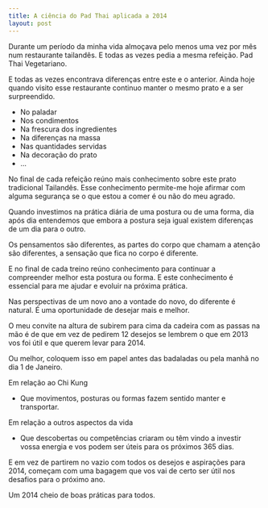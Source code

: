 ```yaml
---
title: A ciência do Pad Thai aplicada a 2014
layout: post
---
```

Durante um período da minha vida almoçava pelo menos uma vez por mês num restaurante tailandês. E todas as vezes pedia a mesma refeição. Pad Thai Vegetariano.

E todas as vezes encontrava diferenças entre este e o anterior. Ainda hoje quando visito esse restaurante continuo manter o mesmo prato e a ser surpreendido. 

+ No paladar
+ Nos condimentos 
+ Na frescura dos ingredientes 
+ Na diferenças na massa
+ Nas quantidades servidas 
+ Na decoração do prato 
+ ...

No final de cada refeição reúno mais conhecimento sobre este prato tradicional Tailandês. Esse conhecimento permite-me hoje afirmar com alguma segurança se o que estou a comer é ou não do meu agrado. 

Quando investimos na prática diária de uma postura ou de uma forma, dia após dia entendemos que embora a postura seja igual existem diferenças de um dia para o outro. 

Os pensamentos são diferentes, as partes do corpo que chamam a atenção são diferentes, a sensação que fica no corpo é diferente.

E no final de cada treino reúno conhecimento para continuar a compreender melhor esta postura ou forma. E este conhecimento é essencial para me ajudar e evoluir na próxima prática. 

Nas perspectivas de um novo ano a vontade do novo, do diferente é natural. É uma oportunidade de desejar mais e melhor.

O meu convite na altura de subirem para cima da cadeira com as passas na mão é de que em vez de pedirem 12 desejos se lembrem o que em 2013 vos foi útil e que querem levar para 2014.

Ou melhor, coloquem isso em papel antes das badaladas ou pela manhã no dia 1 de Janeiro. 

Em relação ao Chi Kung

+ Que movimentos, posturas ou formas fazem sentido manter e transportar. 

Em relação a outros aspectos da vida

+ Que descobertas ou competências criaram ou têm vindo a investir vossa energia e vos podem ser úteis para os próximos 365 dias.

E em vez de partirem no vazio com todos os desejos e aspirações para 2014, começam com uma bagagem que vos vai de certo ser útil nos desafios para o próximo ano. 

Um 2014 cheio de boas práticas para todos. 